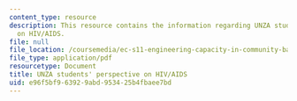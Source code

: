 ```yaml
---
content_type: resource
description: This resource contains the information regarding UNZA students' perspective
  on HIV/AIDS.
file: null
file_location: /coursemedia/ec-s11-engineering-capacity-in-community-based-healthcare-fall-2005/e96f5bf963929abd953425b4fbaee7bd_MITEC_S11F05_unza_intro.pdf
file_type: application/pdf
resourcetype: Document
title: UNZA students' perspective on HIV/AIDS
uid: e96f5bf9-6392-9abd-9534-25b4fbaee7bd
---
```

